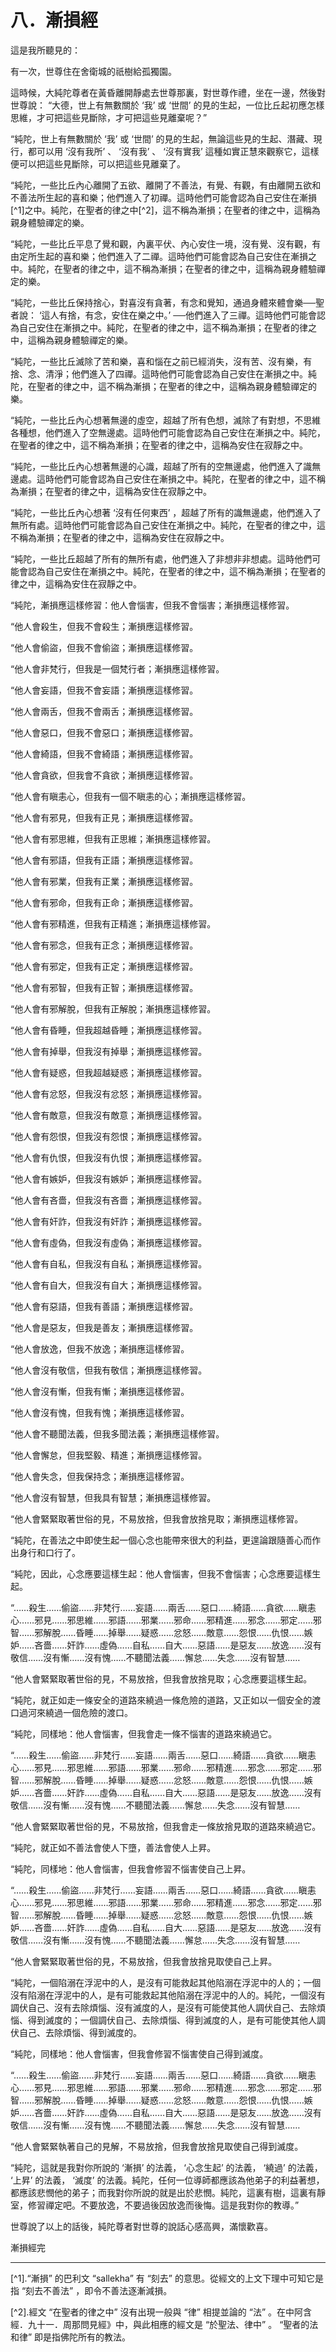 # 八．漸損經

這是我所聽見的：

有一次，世尊住在舍衛城的祇樹給孤獨園。

這時候，大純陀尊者在黃昏離開靜處去世尊那裏，對世尊作禮，坐在一邊，然後對世尊說： “大德，世上有無數關於 ‘我’ 或 ‘世間’ 的見的生起，一位比丘起初應怎樣思維，才可把這些見斷除，才可把這些見離棄呢？”

“純陀，世上有無數關於 ‘我’ 或 ‘世間’ 的見的生起，無論這些見的生起、潛藏、現行，都可以用 ‘沒有我所’ 、 ‘沒有我’ 、 ‘沒有實我’ 這種如實正慧來觀察它，這樣便可以把這些見斷除，可以把這些見離棄了。

“純陀，一些比丘內心離開了五欲、離開了不善法，有覺、有觀，有由離開五欲和不善法所生起的喜和樂；他們進入了初禪。這時他們可能會認為自己安住在漸損[^1]之中。純陀，在聖者的律之中[^2]，這不稱為漸損；在聖者的律之中，這稱為親身體驗禪定的樂。

“純陀，一些比丘平息了覺和觀，內裏平伏、內心安住一境，沒有覺、沒有觀，有由定所生起的喜和樂；他們進入了二禪。這時他們可能會認為自己安住在漸損之中。純陀，在聖者的律之中，這不稱為漸損；在聖者的律之中，這稱為親身體驗禪定的樂。

“純陀，一些比丘保持捨心，對喜沒有貪著，有念和覺知，通過身體來體會樂──聖者說： ‘這人有捨，有念，安住在樂之中。’ ──他們進入了三禪。這時他們可能會認為自己安住在漸損之中。純陀，在聖者的律之中，這不稱為漸損；在聖者的律之中，這稱為親身體驗禪定的樂。

“純陀，一些比丘滅除了苦和樂，喜和惱在之前已經消失，沒有苦、沒有樂，有捨、念、清淨；他們進入了四禪。這時他們可能會認為自己安住在漸損之中。純陀，在聖者的律之中，這不稱為漸損；在聖者的律之中，這稱為親身體驗禪定的樂。

“純陀，一些比丘內心想著無邊的虛空，超越了所有色想，滅除了有對想，不思維各種想，他們進入了空無邊處。這時他們可能會認為自己安住在漸損之中。純陀，在聖者的律之中，這不稱為漸損；在聖者的律之中，這稱為安住在寂靜之中。

“純陀，一些比丘內心想著無邊的心識，超越了所有的空無邊處，他們進入了識無邊處。這時他們可能會認為自己安住在漸損之中。純陀，在聖者的律之中，這不稱為漸損；在聖者的律之中，這稱為安住在寂靜之中。

“純陀，一些比丘內心想著 ‘沒有任何東西’ ，超越了所有的識無邊處，他們進入了無所有處。這時他們可能會認為自己安住在漸損之中。純陀，在聖者的律之中，這不稱為漸損；在聖者的律之中，這稱為安住在寂靜之中。

“純陀，一些比丘超越了所有的無所有處，他們進入了非想非非想處。這時他們可能會認為自己安住在漸損之中。純陀，在聖者的律之中，這不稱為漸損；在聖者的律之中，這稱為安住在寂靜之中。

“純陀，漸損應這樣修習：他人會惱害，但我不會惱害；漸損應這樣修習。

“他人會殺生，但我不會殺生；漸損應這樣修習。

“他人會偷盜，但我不會偷盜；漸損應這樣修習。

“他人會非梵行，但我是一個梵行者；漸損應這樣修習。

“他人會妄語，但我不會妄語；漸損應這樣修習。

“他人會兩舌，但我不會兩舌；漸損應這樣修習。

“他人會惡口，但我不會惡口；漸損應這樣修習。

“他人會綺語，但我不會綺語；漸損應這樣修習。

“他人會貪欲，但我會不貪欲；漸損應這樣修習。

“他人會有瞋恚心，但我有一個不瞋恚的心；漸損應這樣修習。

“他人會有邪見，但我有正見；漸損應這樣修習。

“他人會有邪思維，但我有正思維；漸損應這樣修習。

“他人會有邪語，但我有正語；漸損應這樣修習。

“他人會有邪業，但我有正業；漸損應這樣修習。

“他人會有邪命，但我有正命；漸損應這樣修習。

“他人會有邪精進，但我有正精進；漸損應這樣修習。

“他人會有邪念，但我有正念；漸損應這樣修習。

“他人會有邪定，但我有正定；漸損應這樣修習。

“他人會有邪智，但我有正智；漸損應這樣修習。

“他人會有邪解脫，但我有正解脫；漸損應這樣修習。

“他人會有昏睡，但我超越昏睡；漸損應這樣修習。

“他人會有掉舉，但我沒有掉舉；漸損應這樣修習。

“他人會有疑惑，但我超越疑惑；漸損應這樣修習。

“他人會有忿怒，但我沒有忿怒；漸損應這樣修習。

“他人會有敵意，但我沒有敵意；漸損應這樣修習。

“他人會有怨恨，但我沒有怨恨；漸損應這樣修習。

“他人會有仇恨，但我沒有仇恨；漸損應這樣修習。

“他人會有嫉妒，但我沒有嫉妒；漸損應這樣修習。

“他人會有吝嗇，但我沒有吝嗇；漸損應這樣修習。

“他人會有奸詐，但我沒有奸詐；漸損應這樣修習。

“他人會有虛偽，但我沒有虛偽；漸損應這樣修習。

“他人會有自私，但我沒有自私；漸損應這樣修習。

“他人會有自大，但我沒有自大；漸損應這樣修習。

“他人會有惡語，但我有善語；漸損應這樣修習。

“他人會是惡友，但我是善友；漸損應這樣修習。

“他人會放逸，但我不放逸；漸損應這樣修習。

“他人會沒有敬信，但我有敬信；漸損應這樣修習。

“他人會沒有慚，但我有慚；漸損應這樣修習。

“他人會沒有愧，但我有愧；漸損應這樣修習。

“他人會不聽聞法義，但我多聞法義；漸損應這樣修習。

“他人會懈怠，但我堅毅、精進；漸損應這樣修習。

“他人會失念，但我保持念；漸損應這樣修習。

“他人會沒有智慧，但我具有智慧；漸損應這樣修習。

“他人會緊緊取著世俗的見，不易放捨，但我會放捨見取；漸損應這樣修習。

“純陀，在善法之中即使生起一個心念也能帶來很大的利益，更遑論跟隨善心而作出身行和口行了。

“純陀，因此，心念應要這樣生起：他人會惱害，但我不會惱害；心念應要這樣生起。

“……殺生……偷盜……非梵行……妄語……兩舌……惡口……綺語……貪欲……瞋恚心……邪見……邪思維……邪語……邪業……邪命……邪精進……邪念……邪定……邪智……邪解脫……昏睡……掉舉……疑惑……忿怒……敵意……怨恨……仇恨……嫉妒……吝嗇……奸詐……虛偽……自私……自大……惡語……是惡友……放逸……沒有敬信……沒有慚……沒有愧……不聽聞法義……懈怠……失念……沒有智慧……

“他人會緊緊取著世俗的見，不易放捨，但我會放捨見取；心念應要這樣生起。

“純陀，就正如走一條安全的道路來繞過一條危險的道路，又正如以一個安全的渡口過河來繞過一個危險的渡口。

“純陀，同樣地：他人會惱害，但我會走一條不惱害的道路來繞過它。

“……殺生……偷盜……非梵行……妄語……兩舌……惡口……綺語……貪欲……瞋恚心……邪見……邪思維……邪語……邪業……邪命……邪精進……邪念……邪定……邪智……邪解脫……昏睡……掉舉……疑惑……忿怒……敵意……怨恨……仇恨……嫉妒……吝嗇……奸詐……虛偽……自私……自大……惡語……是惡友……放逸……沒有敬信……沒有慚……沒有愧……不聽聞法義……懈怠……失念……沒有智慧……

“他人會緊緊取著世俗的見，不易放捨，但我會走一條放捨見取的道路來繞過它。

“純陀，就正如不善法會使人下墮，善法會使人上昇。

“純陀，同樣地：他人會惱害，但我會修習不惱害使自己上昇。

“……殺生……偷盜……非梵行……妄語……兩舌……惡口……綺語……貪欲……瞋恚心……邪見……邪思維……邪語……邪業……邪命……邪精進……邪念……邪定……邪智……邪解脫……昏睡……掉舉……疑惑……忿怒……敵意……怨恨……仇恨……嫉妒……吝嗇……奸詐……虛偽……自私……自大……惡語……是惡友……放逸……沒有敬信……沒有慚……沒有愧……不聽聞法義……懈怠……失念……沒有智慧……

“他人會緊緊取著世俗的見，不易放捨，但我會放捨見取使自己上昇。

“純陀，一個陷溺在浮泥中的人，是沒有可能救起其他陷溺在浮泥中的人的；一個沒有陷溺在浮泥中的人，是有可能救起其他陷溺在浮泥中的人的。純陀，一個沒有調伏自己、沒有去除煩惱、沒有滅度的人，是沒有可能使其他人調伏自己、去除煩惱、得到滅度的；一個調伏自己、去除煩惱、得到滅度的人，是有可能使其他人調伏自己、去除煩惱、得到滅度的。

“純陀，同樣地：他人會惱害，但我會修習不惱害使自己得到滅度。

“……殺生……偷盜……非梵行……妄語……兩舌……惡口……綺語……貪欲……瞋恚心……邪見……邪思維……邪語……邪業……邪命……邪精進……邪念……邪定……邪智……邪解脫……昏睡……掉舉……疑惑……忿怒……敵意……怨恨……仇恨……嫉妒……吝嗇……奸詐……虛偽……自私……自大……惡語……是惡友……放逸……沒有敬信……沒有慚……沒有愧……不聽聞法義……懈怠……失念……沒有智慧……

“他人會緊緊執著自己的見解，不易放捨，但我會放捨見取使自己得到滅度。

“純陀，這就是我對你所說的 ‘漸損’ 的法義， ‘心念生起’ 的法義， ‘繞過’ 的法義， ‘上昇’ 的法義， ‘滅度’ 的法義。純陀，任何一位導師都應該為他弟子的利益著想，都應該悲憫他的弟子；而我對你所說的就是出於悲憫。純陀，這裏有樹，這裏有靜室，修習禪定吧。不要放逸，不要過後因放逸而後悔。這是我對你的教導。”

世尊說了以上的話後，純陀尊者對世尊的說話心感高興，滿懷歡喜。

漸損經完

---

[^1].“漸損” 的巴利文 “sallekha” 有 “刻去” 的意思。從經文的上文下理中可知它是指 “刻去不善法” ，即令不善法逐漸減損。

[^2].經文 “在聖者的律之中” 沒有出現一般與 “律” 相提並論的 “法” 。在中阿含經．九十一．周那問見經》中，與此相應的經文是 “於聖法、律中” 。 “聖者的法和律” 即是指佛陀所有的教法。 

